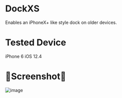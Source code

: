 # DockXS
Enables an iPhoneX+ like style dock on older devices.

# Tested Device
iPhone 6 iOS 12.4

# 🦑Screenshot🦑
![image](https://github.com/cann66dev/DockXS/assets/49042417/28b65b24-6a7a-4aef-9a39-c48dc6a24b38)
